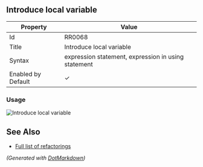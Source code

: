 ## Introduce local variable

| Property           | Value                                               |
| ------------------ | --------------------------------------------------- |
| Id                 | RR0068                                              |
| Title              | Introduce local variable                            |
| Syntax             | expression statement, expression in using statement |
| Enabled by Default | &#x2713;                                            |

### Usage

![Introduce local variable](../../images/refactorings/IntroduceLocalVariable.png)

## See Also

* [Full list of refactorings](Refactorings.md)


*\(Generated with [DotMarkdown](http://github.com/JosefPihrt/DotMarkdown)\)*